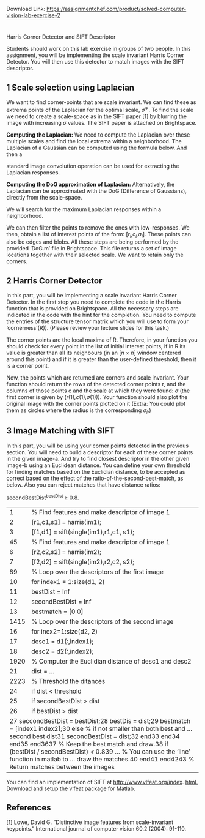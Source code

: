 Download Link: https://assignmentchef.com/product/solved-computer-vision-lab-exercise-2
<br>
<h1></h1>

Harris Corner Detector and SIFT Descriptor

Students should work on this lab exercise in groups of two people. In this assignment, you will be implementing the scale invariant Harris Corner Detector. You will then use this detector to match images with the SIFT descriptor.

<h2>1        Scale selection using Laplacian</h2>

We want to find corner-points that are scale invariant. We can find these as extrema points of the Laplacian for the optimal scale, <em>σ</em><sup>∗</sup>. To find the scale we need to create a scale-space as in the SIFT paper [1] by blurring the image with increasing <em>σ </em>values. The SIFT paper is attached on Brightspace.

<strong>Computing the Laplacian: </strong>We need to compute the Laplacian over these multiple scales and find the local extrema within a neighborhood. The Laplacian of a Gaussian can be computed using the formula below. And then a

standard image convolution operation can be used for extracting the Laplacian responses.

<strong>Computing the DoG approximation of Laplacian: </strong>Alternatively, the Laplacian can be approximated with the DoG (Difference of Gaussians), directly from the scale-space.

We will search for the maximum Laplacian responses within a neighborhood.

We can then filter the points to remove the ones with low-responses. We then, obtain a list of interest points of the form: [<em>r<sub>i</sub>,c<sub>i</sub>,σ<sub>i</sub></em>]. These points can also be edges and blobs. All these steps are being performed by the provided ‘DoG.m’ file in Brightspace. This file returns a set of image locations together with their selected scale. We want to retain only the corners.

<h2>2        Harris Corner Detector</h2>

In this part, you will be implementing a scale invariant Harris Corner Detector. In the first step you need to complete the code in the Harris function that is provided on Brightspace. All the necessary steps are indicated in the code with the hint for the completion. You need to compute the entries of the structure tensor matrix which you will use to form your ‘cornerness’(R)). (Please review your lecture slides for this task.)

The corner points are the local maxima of R. Therefore, in your function you should check for every point in the list of initial interest points, if in R its value is greater than all its neighbours (in an [<em>n </em>× <em>n</em>] window centered around this point) and if it is greater than the user-defined threshold, then it is a corner point.

Now, the points which are returned are corners and scale invariant. Your function should return the rows of the detected corner points r, and the columns of those points c and the scale at which they were found: <em>σ </em>(the first corner is given by (<em>r</em>(1)<em>,c</em>(1)<em>,σ</em>(1))). Your function should also plot the original image with the corner points plotted on it (Extra: You could plot them as circles where the radius is the corresponding <em>σ<sub>i</sub></em>.)

<h2>3         Image Matching with SIFT</h2>

In this part, you will be using your corner points detected in the previous section. You will need to build a descriptor for each of these corner points in the given image-a. And try to find closest descriptor in the other given image-b using an Euclidean distance. You can define your own threshold for finding matches based on the Euclidian distance, to be accepted as correct based on the effect of the ratio-of-the-second-best-match, as below. Also you can reject matches that have distance ratios:

secondBestDist<sup>bestDist </sup>≥ 0<em>.</em>8.

<table width="527">

 <tbody>

  <tr>

   <td width="27">1</td>

   <td width="500">% Find features and make descriptor of image 1</td>

  </tr>

  <tr>

   <td width="27">2</td>

   <td width="500">[r1,c1,s1] = harris(im1);</td>

  </tr>

  <tr>

   <td width="27">3</td>

   <td width="500">[f1,d1] = sift(single(im1),r1,c1, s1);</td>

  </tr>

  <tr>

   <td width="27">45</td>

   <td width="500">% Find features and make descriptor of image 1</td>

  </tr>

  <tr>

   <td width="27">6</td>

   <td width="500">[r2,c2,s2] = harris(im2);</td>

  </tr>

  <tr>

   <td width="27">7</td>

   <td width="500">[f2,d2] = sift(single(im2),r2,c2, s2);</td>

  </tr>

  <tr>

   <td width="27">89</td>

   <td width="500">% Loop over the descriptors of the first image</td>

  </tr>

  <tr>

   <td width="27">10</td>

   <td width="500">for index1 = 1:size(d1, 2)</td>

  </tr>

  <tr>

   <td width="27">11</td>

   <td width="500">              bestDist                        = Inf</td>

  </tr>

  <tr>

   <td width="27">12</td>

   <td width="500">secondBestDist = Inf</td>

  </tr>

  <tr>

   <td width="27">13</td>

   <td width="500">             bestmatch                      = [0 0]</td>

  </tr>

  <tr>

   <td width="27">1415</td>

   <td width="500">% Loop over the descriptors of the second image</td>

  </tr>

  <tr>

   <td width="27">16</td>

   <td width="500">for inex2=1:size(d2, 2)</td>

  </tr>

  <tr>

   <td width="27">17</td>

   <td width="500">desc1 = d1(:,index1);</td>

  </tr>

  <tr>

   <td width="27">18</td>

   <td width="500">desc2 = d2(:,index2);</td>

  </tr>

  <tr>

   <td width="27">1920</td>

   <td width="500">% Computer the Euclidian distance of desc1 and desc2</td>

  </tr>

  <tr>

   <td width="27">21</td>

   <td width="500">dist = …</td>

  </tr>

  <tr>

   <td width="27">2223</td>

   <td width="500">% Threshold the ditances</td>

  </tr>

  <tr>

   <td width="27">24</td>

   <td width="500">if dist <em>&lt; </em>threshold</td>

  </tr>

  <tr>

   <td width="27">25</td>

   <td width="500">if secondBestDist <em>&gt; </em>dist</td>

  </tr>

  <tr>

   <td width="27">26</td>

   <td width="500">if bestDist <em>&gt; </em>dist</td>

  </tr>

  <tr>

   <td colspan="2" width="527">27                                                                                      seccondBestDist = bestDist;28                                                                                      bestDis       = dist;29                                                                                      bestmatch = [index1 index2];30                                                                                      else % if not smaller than both best and …second best dist31                                                                                      secondBestDist = dist;32                                                                                      end33                                                                                      end34                                                                                      end35                                                                                      end3637                                      % Keep the best match and draw.38                                      if (bestDist / secondBestDist) <em>&lt; </em>0.839                                      … % You can use the ‘line’ function in matlab to … draw the matches.40                                      end41                                      end4243 % Return matches between the images</td>

  </tr>

 </tbody>

</table>

You can find an implementation of SIFT at <a href="http://www.vlfeat.org/index.html">http://www.vlfeat.org/index. </a><a href="http://www.vlfeat.org/index.html">html</a><a href="http://www.vlfeat.org/index.html">.</a> Download and setup the vlfeat package for Matlab.

<h2>References</h2>

[1] Lowe, David G. ”Distinctive image features from scale-invariant keypoints.” International journal of computer vision 60.2 (2004): 91-110.